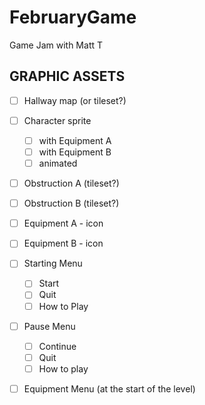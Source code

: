 # FebruaryGame
Game Jam with Matt T

## GRAPHIC ASSETS
- [ ] Hallway map (or tileset?)
- [ ] Character sprite
  - [ ] with Equipment A
  - [ ] with Equipment B
  - [ ] animated
- [ ] Obstruction A (tileset?)
- [ ] Obstruction B (tileset?)
- [ ] Equipment A - icon
- [ ] Equipment B - icon
- [ ] Starting Menu
  - [ ] Start
  - [ ] Quit
  - [ ] How to Play
- [ ] Pause Menu
  - [ ] Continue
  - [ ] Quit
  - [ ] How to play
- [ ] Equipment Menu (at the start of the level)
 
 
